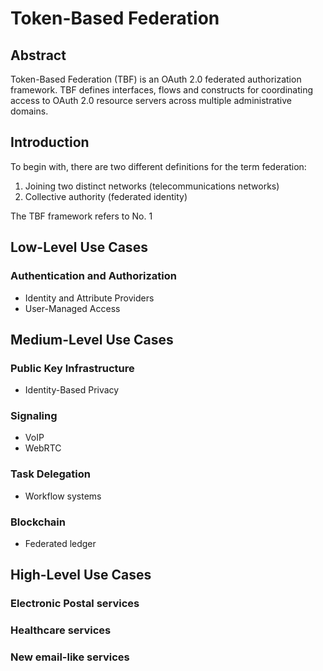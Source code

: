 # Token-Based Federation

## Abstract

Token-Based Federation (TBF) is an OAuth 2.0 federated authorization framework.
TBF defines interfaces, flows and constructs for coordinating access to OAuth 2.0
resource servers across multiple administrative domains.

## Introduction

To begin with, there are two different definitions for the term federation:
1.	Joining two distinct networks (telecommunications networks)
2.	Collective authority (federated identity)

The TBF framework refers to No. 1

## Low-Level Use Cases

### Authentication and Authorization

* Identity and Attribute Providers
* User-Managed Access

## Medium-Level Use Cases

### Public Key Infrastructure

* Identity-Based Privacy

### Signaling

* VoIP
* WebRTC

### Task Delegation

* Workflow systems

### Blockchain

* Federated ledger

## High-Level Use Cases

### Electronic Postal services

### Healthcare services

### New email-like services
